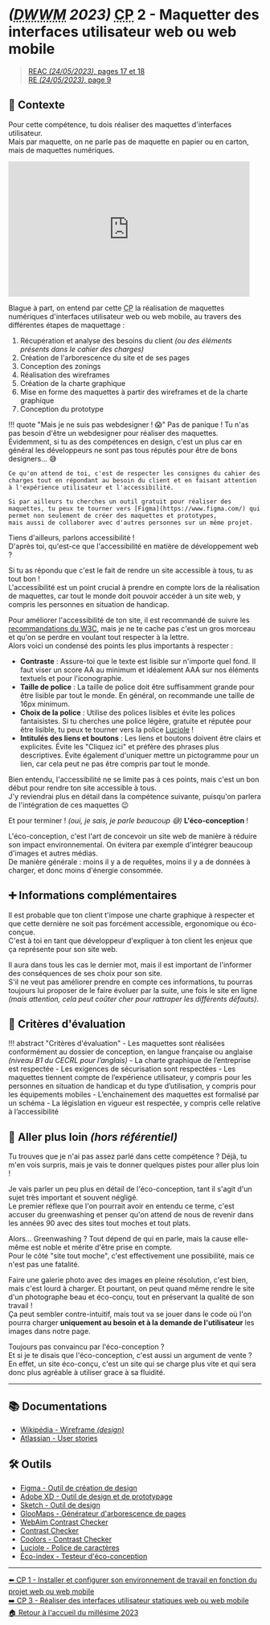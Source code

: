 # _(<abbr title="Développeur Web et Web Mobile">DWWM</abbr> 2023)_ <abbr title="Compétence Professionnelle">CP</abbr> 2 - Maquetter des interfaces utilisateur web ou web mobile
> [REAC _(24/05/2023)_, pages 17 et 18](https://www.banque.di.afpa.fr/EspaceEmployeursCandidatsActeurs/EGPResultat.aspx?ct=01280m04&type=t)  
> [RE _(24/05/2023)_, page 9](https://www.banque.di.afpa.fr/EspaceEmployeursCandidatsActeurs/EGPResultat.aspx?ct=01280m04&type=t)

## 🚀 Contexte

Pour cette compétence, tu dois réaliser des maquettes d'interfaces utilisateur.  
Mais par maquette, on ne parle pas de maquette en papier ou en carton, mais de maquettes numériques.

<iframe src="https://giphy.com/embed/28n0C19zo9OOvHnYww" width="480" height="269" frameBorder="0" class="giphy" allowFullScreen></iframe>

Blague à part, on entend par cette <abbr title="Compétence Professionnelle">CP</abbr> la réalisation de maquettes numériques d'interfaces utilisateur web ou web mobile, au travers des différentes étapes de maquettage :

1. Récupération et analyse des besoins du client _(ou des éléments présents dans le cahier des charges)_
2. Création de l'arborescence du site et de ses pages
3. Conception des zonings
4. Réalisation des wireframes
5. Création de la charte graphique
6. Mise en forme des maquettes à partir des wireframes et de la charte graphique
7. Conception du prototype

!!! quote "Mais je ne suis pas webdesigner ! 😱"
    Pas de panique ! Tu n'as pas besoin d'être un webdesigner pour réaliser des maquettes.  
    Évidemment, si tu as des compétences en design, c'est un plus car en général les développeurs ne sont pas tous réputés pour être de bons designers... 😅
    
    Ce qu'on attend de toi, c'est de respecter les consignes du cahier des charges tout en répondant au besoin du client et en faisant attention à l'expérience utilisateur et l'accessibilité.

    Si par ailleurs tu cherches un outil gratuit pour réaliser des maquettes, tu peux te tourner vers [Figma](https://www.figma.com/) qui permet non seulement de créer des maquettes et prototypes,
    mais aussi de collaborer avec d'autres personnes sur un même projet.

Tiens d'ailleurs, parlons accessibilité !  
D'après toi, qu'est-ce que l'accessibilité en matière de développement web ?

Si tu as répondu que c'est le fait de rendre un site accessible à tous, tu as tout bon !  
L'accessibilité est un point crucial à prendre en compte lors de la réalisation de maquettes, car tout le monde doit pouvoir accéder à un site web, y compris les personnes en situation de handicap.

Pour améliorer l'accessibilité de ton site, il est recommandé de suivre les [recommandations du W3C](https://www.w3.org/WAI/WCAG21/quickref/), mais je ne te cache pas c'est un gros morceau et qu'on se perdre en voulant tout respecter à la lettre.  
Alors voici un condensé des points les plus importants à respecter :

- **Contraste** : Assure-toi que le texte est lisible sur n'importe quel fond. Il faut viser un score AA au minimum et idéalement AAA sur nos éléments textuels et pour l'iconographie.
- **Taille de police** : La taille de police doit être suffisamment grande pour être lisible par tout le monde. En général, on recommande une taille de 16px minimum.
- **Choix de la police** : Utilise des polices lisibles et évite les polices fantaisistes. Si tu cherches une police légère, gratuite et réputée pour être lisible, tu peux te tourner vers la police [Luciole](https://luciole-vision.com/) !
- **Intitulés des liens et boutons** : Les liens et boutons doivent être clairs et explicites. Évite les "Cliquez ici" et préfère des phrases plus descriptives. Évite également d'uniquer mettre un pictogramme pour un lien, car cela peut ne pas être compris par tout le monde.

Bien entendu, l'accessibilité ne se limite pas à ces points, mais c'est un bon début pour rendre ton site accessible à tous.  
J'y reviendrai plus en détail dans la compétence suivante, puisqu'on parlera de l'intégration de ces maquettes 😉

Et pour terminer ! _(oui, je sais, je parle beaucoup 😅)_  **L'éco-conception** !

L'éco-conception, c'est l'art de concevoir un site web de manière à réduire son impact environnemental. On évitera par exemple d'intégrer beaucoup d'images et autres médias.  
De manière générale : moins il y a de requêtes, moins il y a de données à charger, et donc moins d'énergie consommée.

## ➕ Informations complémentaires

Il est probable que ton client t'impose une charte graphique à respecter et que cette dernière ne soit pas forcément accessible, ergonomique ou éco-conçue.  
C'est à toi en tant que développeur d'expliquer à ton client les enjeux que ça représente pour son site web.

Il aura dans tous les cas le dernier mot, mais il est important de l'informer des conséquences de ses choix pour son site.  
S'il ne veut pas améliorer prendre en compte ces informations, tu pourras toujours lui proposer de le faire évoluer par la suite, une fois le site en ligne _(mais attention, cela peut coûter cher pour rattraper les différents défauts)_.

## 📝 Critères d'évaluation

!!! abstract "Critères d'évaluation"
    - Les maquettes sont réalisées conformément au dossier de conception, en langue française ou anglaise _(niveau B1 du CECRL pour l’anglais)_
    - La charte graphique de l’entreprise est respectée
    - Les exigences de sécurisation sont respectées
    - Les maquettes tiennent compte de l’expérience utilisateur, y compris pour les personnes en situation de handicap et du type d’utilisation, y compris pour les équipements mobiles
    - L’enchainement des maquettes est formalisé par un schéma
    - La législation en vigueur est respectée, y compris celle relative à l’accessibilité

## 🤯 Aller plus loin _(hors référentiel)_

Tu trouves que je n'ai pas assez parlé dans cette compétence ? Déjà, tu m'en vois surpris, mais je vais te donner quelques pistes pour aller plus loin !

Je vais parler un peu plus en détail de l'éco-conception, tant il s'agit d'un sujet très important et souvent négligé.  
Le premier réflexe que l'on pourrait avoir en entendu ce terme, c'est accuser du greenwashing et penser qu'on attend de nous de revenir dans les années 90 avec des sites tout moches et tout plats.

Alors... Greenwashing ? Tout dépend de qui en parle, mais la cause elle-même est noble et mérite d'être prise en compte.  
Pour le côté "site tout moche", c'est effectivement une possibilité, mais ce n'est pas une fatalité.

Faire une galerie photo avec des images en pleine résolution, c'est bien, mais c'est lourd à charger. Et pourtant, on peut quand même rendre le site d'un photographe beau et éco-conçu, tout en préservant la qualité de son travail !  
Ça peut sembler contre-intuitif, mais tout va se jouer dans le code où l'on pourra charger **uniquement au besoin et à la demande de l'utilisateur** les images dans notre page.

Toujours pas convaincu par l'éco-conception ?  
Et si je te disais que l'éco-conception, c'est aussi un argument de vente ?  
En effet, un site éco-conçu, c'est un site qui se charge plus vite et qui sera donc plus agréable à utiliser grace à sa fluidité.

---

## 📚 Documentations

- [Wikipédia - Wireframe _(design)_](https://fr.wikipedia.org/wiki/Wireframe_(design))
- [Atlassian - User stories](https://www.atlassian.com/fr/agile/project-management/user-stories)

## 🛠️ Outils

- [Figma - Outil de création de design](https://www.figma.com/fr-fr/)
- [Adobe XD - Outil de design et de prototypage](https://www.adobe.com/fr/products/xd.html)
- [Sketch - Outil de design](https://www.sketch.com/)
- [GlooMaps - Générateur d'arborescence de pages](https://www.gloomaps.com/)
- [WebAim Contrast Checker](https://webaim.org/resources/contrastchecker/)
- [Contrast Checker](https://contrastchecker.com/)
- [Coolors - Contrast Checker](https://coolors.co/contrast-checker/112a46-acc8e5)
- [Luciole - Police de caractères](https://luciole-vision.com/)
- [Éco-index - Testeur d'éco-conception](https://www.ecoindex.fr/)

---

[⬅️ <abbr title="Compétence Professionnelle">CP</abbr> 1 - Installer et configurer son environnement de travail en fonction du projet web ou web mobile](cp-1-installer-et-configurer-son-environnement-de-travail-en-fonction-du-projet-web-ou-web-mobile.md)  
[➡️ <abbr title="Compétence Professionnelle">CP</abbr> 3 - Réaliser des interfaces utilisateur statiques web ou web mobile](cp-3-realiser-des-interfaces-statiques-web-ou-web-mobile.md)  
[🏠 Retour à l'accueil du millésime 2023](index.md)